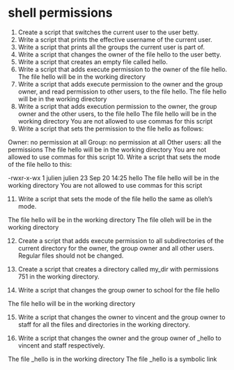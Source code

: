 # shell permissions
1. Create a script that switches the current user to the user betty.
2. Write a script that prints the effective username of the current user.
3. Write a script that prints all the groups the current user is part of.
4. Write a script that changes the owner of the file hello to the user betty.
5. Write a script that creates an empty file called hello.
6. Write a script that adds execute permission to the owner of the file hello. 
	The file hello will be in the working directory
7. Write a script that adds execute permission to the owner and the group owner, and read permission to other users, to the file hello. The file hello will be in the working directory
8. Write a script that adds execution permission to the owner, the group owner and the other users, to the file hello
	The file hello will be in the working directory
	You are not allowed to use commas for this script
9. Write a script that sets the permission to the file hello as follows:

Owner: no permission at all
Group: no permission at all
Other users: all the permissions
The file hello will be in the working directory You are not allowed to use commas for this script
10. Write a script that sets the mode of the file hello to this:

-rwxr-x-wx 1 julien julien 23 Sep 20 14:25 hello
The file hello will be in the working directory
You are not allowed to use commas for this script

11. Write a script that sets the mode of the file hello the same as olleh’s mode.

The file hello will be in the working directory
The file olleh will be in the working directory

12. Create a script that adds execute permission to all subdirectories of the current directory for the owner, the group owner and all other users. Regular files should not be changed.

13. Create a script that creates a directory called my_dir with permissions 751 in the working directory.

14. Write a script that changes the group owner to school for the file hello

The file hello will be in the working directory

15. Write a script that changes the owner to vincent and the group owner to staff for all the files and directories in the working directory.

16. Write a script that changes the owner and the group owner of _hello to vincent and staff respectively.

The file _hello is in the working directory
The file _hello is a symbolic link
